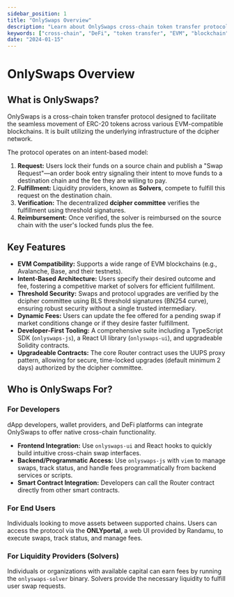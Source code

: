 ```yaml
---
sidebar_position: 1
title: "OnlySwaps Overview"
description: "Learn about OnlySwaps cross-chain token transfer protocol, its architecture, and key features for developers and end users"
keywords: ["cross-chain", "DeFi", "token transfer", "EVM", "blockchain", "OnlySwaps"]
date: "2024-01-15"
---
```


# OnlySwaps Overview

## What is OnlySwaps?

OnlySwaps is a cross-chain token transfer protocol designed to facilitate the seamless movement of ERC-20 tokens across various EVM-compatible blockchains. It is built utilizing the underlying infrastructure of the dcipher network.

The protocol operates on an intent-based model:
1.  **Request:** Users lock their funds on a source chain and publish a "Swap Request"—an order book entry signaling their intent to move funds to a destination chain and the fee they are willing to pay.
2.  **Fulfillment:** Liquidity providers, known as **Solvers**, compete to fulfill this request on the destination chain.
3.  **Verification:** The decentralized **dcipher committee** verifies the fulfillment using threshold signatures.
4.  **Reimbursement:** Once verified, the solver is reimbursed on the source chain with the user's locked funds plus the fee.

## Key Features

*   **EVM Compatibility:** Supports a wide range of EVM blockchains (e.g., Avalanche, Base, and their testnets).
*   **Intent-Based Architecture:** Users specify their desired outcome and fee, fostering a competitive market of solvers for efficient fulfillment.
*   **Threshold Security:** Swaps and protocol upgrades are verified by the dcipher committee using BLS threshold signatures (BN254 curve), ensuring robust security without a single trusted intermediary.
*   **Dynamic Fees:** Users can update the fee offered for a pending swap if market conditions change or if they desire faster fulfillment.
*   **Developer-First Tooling:** A comprehensive suite including a TypeScript SDK (`onlyswaps-js`), a React UI library (`onlyswaps-ui`), and upgradeable Solidity contracts.
*   **Upgradeable Contracts:** The core Router contract uses the UUPS proxy pattern, allowing for secure, time-locked upgrades (default minimum 2 days) authorized by the dcipher committee.

## Who is OnlySwaps For?

### For Developers

dApp developers, wallet providers, and DeFi platforms can integrate OnlySwaps to offer native cross-chain functionality.

*   **Frontend Integration:** Use `onlyswaps-ui` and React hooks to quickly build intuitive cross-chain swap interfaces.
*   **Backend/Programmatic Access:** Use `onlyswaps-js` with `viem` to manage swaps, track status, and handle fees programmatically from backend services or scripts.
*   **Smart Contract Integration:** Developers can call the Router contract directly from other smart contracts.

### For End Users

Individuals looking to move assets between supported chains. Users can access the protocol via the **ONLYportal**, a web UI provided by Randamu, to execute swaps, track status, and manage fees.

### For Liquidity Providers (Solvers)

Individuals or organizations with available capital can earn fees by running the `onlyswaps-solver` binary. Solvers provide the necessary liquidity to fulfill user swap requests.


